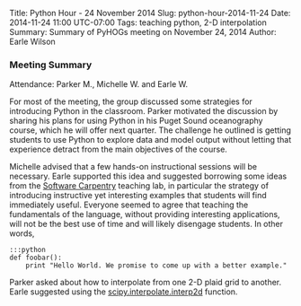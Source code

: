 Title: Python Hour - 24 November 2014
Slug: python-hour-2014-11-24
Date: 2014-11-24 11:00 UTC-07:00
Tags: teaching python, 2-D interpolation
Summary: Summary of PyHOGs meeting on November 24, 2014
Author: Earle Wilson

### Meeting Summary

Attendance: Parker M., Michelle W. and Earle W.

For most of the meeting, the group discussed some strategies for introducing Python in the classroom. Parker motivated the discussion by sharing his plans for using Python in his Puget Sound oceanography course, which he will offer next quarter. The challenge he outlined is getting students to use Python to explore data and model output without letting that experience detract from the main objectives of the course.


Michelle advised that a few hands-on instructional sessions will be necessary. Earle supported this idea and suggested borrowing some ideas from the [Software Carpentry](http://software-carpentry.org/) teaching lab, in particular the strategy of introducing instructive yet interesting examples that students will find immediately useful. Everyone seemed to agree that teaching the fundamentals of the language, without providing interesting applications, will not be the best use of time and will likely disengage students. In other words, 

	:::python
	def foobar():
		print "Hello World. We promise to come up with a better example."

Parker asked about how to interpolate from one 2-D plaid grid to another. Earle suggested using the [scipy.interpolate.interp2d](http://docs.scipy.org/doc/scipy-0.14.0/reference/generated/scipy.interpolate.interp2d.html) function.

